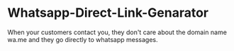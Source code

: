 # Whatsapp-Direct-Link-Genarator
When your customers contact you, they don't care about the domain name wa.me and they go directly to whatsapp messages.
